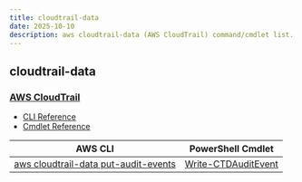```yaml
---
title: cloudtrail-data
date: 2025-10-10
description: aws cloudtrail-data (AWS CloudTrail) command/cmdlet list.
---
```


## cloudtrail-data

### [AWS CloudTrail](https://aws.amazon.com/cloudtrail/)

* [CLI Reference](https://awscli.amazonaws.com/v2/documentation/api/latest/reference/cloudtrail-data/index.html)
* [Cmdlet Reference](https://docs.aws.amazon.com/powershell/latest/reference/items/CloudTrailData_cmdlets.html)

|AWS CLI|PowerShell Cmdlet|
|----|----|
|[aws cloudtrail-data put-audit-events](https://awscli.amazonaws.com/v2/documentation/api/latest/reference/cloudtrail-data/put-audit-events.html)|[Write-CTDAuditEvent](https://docs.aws.amazon.com/powershell/latest/reference/items/Write-CTDAuditEvent.html)|

